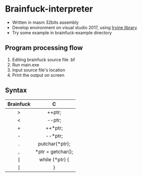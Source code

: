 # Brainfuck-interpreter
- Written in masm 32bits assembly
- Develop environment on visual studio 2017, using [Irvine library](http://kipirvine.com/asm/gettingStartedVS2017/index.htm)
- Try some example in brainfuck-example directory

## Program processing flow
1. Editing brainfuck source file .bf
2. Run main.exe
3. Input source file's location
4. Print the output on screen

## Syntax
|Brainfuck|C|
|:---:|:---:|
|>|++ptr;|
|<|--ptr;|
|+|++*ptr;|
|-|--*ptr;|
|.|putchar(*ptr);|
|,|*ptr = getchar();|
|[|while (*ptr) {|
|]|}|